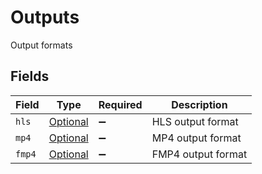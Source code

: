 # Outputs

Output formats


## Fields

| Field                                             | Type                                              | Required                                          | Description                                       |
| ------------------------------------------------- | ------------------------------------------------- | ------------------------------------------------- | ------------------------------------------------- |
| `hls`                                             | [Optional<Hls>](../../models/components/Hls.md)   | :heavy_minus_sign:                                | HLS output format                                 |
| `mp4`                                             | [Optional<Mp4>](../../models/components/Mp4.md)   | :heavy_minus_sign:                                | MP4 output format                                 |
| `fmp4`                                            | [Optional<Fmp4>](../../models/components/Fmp4.md) | :heavy_minus_sign:                                | FMP4 output format                                |